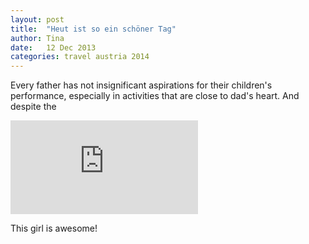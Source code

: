 ```yaml
---
layout: post
title:  "Heut ist so ein schöner Tag"
author: Tina
date:   12 Dec 2013
categories: travel austria 2014
---
```


Every father has not insignificant aspirations for their children's performance, especially in activities that are close to dad's heart. And despite the

<iframe class="video" src="https://www.youtube.com/embed/NqGgCwJKUqs?rel=0&vq=hd720" frameborder="0" allowfullscreen></iframe>

This girl is awesome!